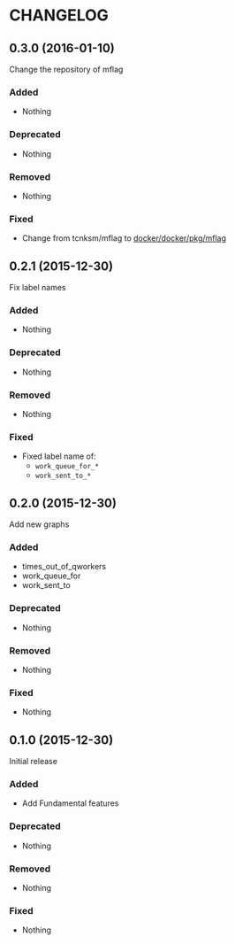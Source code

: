 CHANGELOG
===

0.3.0 (2016-01-10)
---

Change the repository of mflag

### Added

- Nothing

### Deprecated

- Nothing

### Removed

- Nothing

### Fixed

- Change from tcnksm/mflag to [docker/docker/pkg/mflag](https://github.com/docker/docker/tree/master/pkg/mflag)

0.2.1 (2015-12-30)
---

Fix label names

### Added

- Nothing

### Deprecated

- Nothing

### Removed

- Nothing

### Fixed

- Fixed label name of:
  - `work_queue_for_*`
  - `work_sent_to_*`

0.2.0 (2015-12-30)
---

Add new graphs

### Added

- times\_out\_of\_qworkers
- work\_queue\_for
- work\_sent\_to

### Deprecated

- Nothing

### Removed

- Nothing

### Fixed

- Nothing

0.1.0 (2015-12-30)
---

Initial release

### Added

- Add Fundamental features

### Deprecated

- Nothing

### Removed

- Nothing

### Fixed

- Nothing
